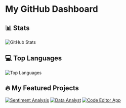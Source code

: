 # My GitHub Dashboard

## 📊 Stats
![GitHub Stats](https://github-readme-stats.vercel.app/api?username=Venkateshx7&show_icons=true)

## 💻 Top Languages
![Top Languages](https://github-readme-stats.vercel.app/api/top-langs/?username=Venkateshx7)

## 🔥 My Featured Projects

[![Sentiment Analysis](https://github-readme-stats.vercel.app/api/pin/?username=Venkateshx7&repo=sentiment-analysis&show_owner=true)](https://github.com/Venkateshx7/sentiment-analysis)
[![Data Analyst](https://github-readme-stats.vercel.app/api/pin/?username=Venkateshx7&repo=Data-Analyst&show_owner=true)](https://github.com/Venkateshx7/Data-Analyst)
[![Code Editor App](https://github-readme-stats.vercel.app/api/pin/?username=Venkateshx7&repo=code-editor-app&show_owner=true)](https://github.com/Venkateshx7/code-editor-app)
